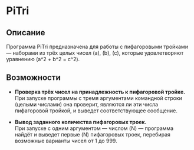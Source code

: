 # PiTri

## Описание

Программа PiTri предназначена для работы с пифагоровыми тройками — наборами из трёх целых чисел \(a\), \(b\), \(c\), которые удовлетворяют уравнению \(a^2 + b^2 = c^2\).

## Возможности

- **Проверка трёх чисел на принадлежность к пифагоровой тройке.**  
  При запуске программы с тремя аргументами командной строки (целыми числами) она проверит, являются ли эти числа пифагоровой тройкой, и выведет соответствующее сообщение.

- **Вывод заданного количества пифагоровых троек.**  
  При запуске с одним аргументом — числом \(N\) — программа найдёт и выведет первые \(N\) пифагоровых троек, перебирая возможные варианты чисел от 1 до 999.
